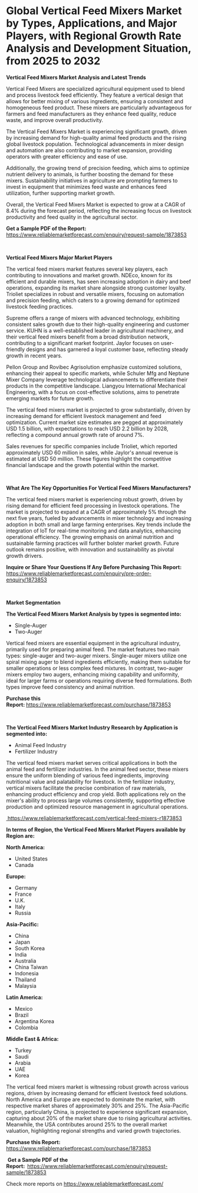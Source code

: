 <p><h1>Global Vertical Feed Mixers Market by Types, Applications, and Major Players, with Regional Growth Rate Analysis and Development Situation, from 2025 to 2032</h1></p><p><strong>Vertical Feed Mixers Market Analysis and Latest Trends</strong></p>
<p><p>Vertical Feed Mixers are specialized agricultural equipment used to blend and process livestock feed efficiently. They feature a vertical design that allows for better mixing of various ingredients, ensuring a consistent and homogeneous feed product. These mixers are particularly advantageous for farmers and feed manufacturers as they enhance feed quality, reduce waste, and improve overall productivity.</p><p>The Vertical Feed Mixers Market is experiencing significant growth, driven by increasing demand for high-quality animal feed products and the rising global livestock population. Technological advancements in mixer design and automation are also contributing to market expansion, providing operators with greater efficiency and ease of use.</p><p>Additionally, the growing trend of precision feeding, which aims to optimize nutrient delivery to animals, is further boosting the demand for these mixers. Sustainability initiatives in agriculture are prompting farmers to invest in equipment that minimizes feed waste and enhances feed utilization, further supporting market growth.</p><p>Overall, the Vertical Feed Mixers Market is expected to grow at a CAGR of 8.4% during the forecast period, reflecting the increasing focus on livestock productivity and feed quality in the agricultural sector.</p></p>
<p><strong>Get a Sample PDF of the Report:&nbsp;</strong> <a href="https://www.reliablemarketforecast.com/enquiry/request-sample/1873853?utm_campaign=2219&utm_medium=2&utm_source=Github&utm_content=ia&utm_term=16022025&utm_id=vertical-feed-mixers">https://www.reliablemarketforecast.com/enquiry/request-sample/1873853</a></p>
<p>&nbsp;</p>
<p><strong>Vertical Feed Mixers Major Market Players</strong></p>
<p><p>The vertical feed mixers market features several key players, each contributing to innovations and market growth. NDEco, known for its efficient and durable mixers, has seen increasing adoption in dairy and beef operations, expanding its market share alongside strong customer loyalty. Trioliet specializes in robust and versatile mixers, focusing on automation and precision feeding, which caters to a growing demand for optimized livestock feeding practices.</p><p>Supreme offers a range of mixers with advanced technology, exhibiting consistent sales growth due to their high-quality engineering and customer service. KUHN is a well-established leader in agricultural machinery, and their vertical feed mixers benefit from a broad distribution network, contributing to a significant market footprint. Jaylor focuses on user-friendly designs and has garnered a loyal customer base, reflecting steady growth in recent years.</p><p>Pellon Group and Rovibec Agrisolution emphasize customized solutions, enhancing their appeal to specific markets, while Schuler Mfg and Neptune Mixer Company leverage technological advancements to differentiate their products in the competitive landscape. Liangyou International Mechanical Engineering, with a focus on cost-effective solutions, aims to penetrate emerging markets for future growth.</p><p>The vertical feed mixers market is projected to grow substantially, driven by increasing demand for efficient livestock management and feed optimization. Current market size estimates are pegged at approximately USD 1.5 billion, with expectations to reach USD 2.2 billion by 2028, reflecting a compound annual growth rate of around 7%.</p><p>Sales revenues for specific companies include Trioliet, which reported approximately USD 60 million in sales, while Jaylor's annual revenue is estimated at USD 50 million. These figures highlight the competitive financial landscape and the growth potential within the market.</p></p>
<p>&nbsp;</p>
<p><strong>What Are The Key Opportunities For Vertical Feed Mixers Manufacturers?</strong></p>
<p><p>The vertical feed mixers market is experiencing robust growth, driven by rising demand for efficient feed processing in livestock operations. The market is projected to expand at a CAGR of approximately 5% through the next five years, fueled by advancements in mixer technology and increasing adoption in both small and large farming enterprises. Key trends include the integration of IoT for real-time monitoring and data analytics, enhancing operational efficiency. The growing emphasis on animal nutrition and sustainable farming practices will further bolster market growth. Future outlook remains positive, with innovation and sustainability as pivotal growth drivers.</p></p>
<p><strong>Inquire or Share Your Questions If Any Before Purchasing This Report:</strong> <a href="https://www.reliablemarketforecast.com/enquiry/pre-order-enquiry/1873853?utm_campaign=2219&utm_medium=2&utm_source=Github&utm_content=ia&utm_term=16022025&utm_id=vertical-feed-mixers">https://www.reliablemarketforecast.com/enquiry/pre-order-enquiry/1873853</a></p>
<p>&nbsp;</p>
<p><strong>Market Segmentation</strong></p>
<p><strong>The Vertical Feed Mixers Market Analysis by types is segmented into:</strong></p>
<p><ul><li>Single-Auger</li><li>Two-Auger</li></ul></p>
<p><p>Vertical feed mixers are essential equipment in the agricultural industry, primarily used for preparing animal feed. The market features two main types: single-auger and two-auger mixers. Single-auger mixers utilize one spiral mixing auger to blend ingredients efficiently, making them suitable for smaller operations or less complex feed mixtures. In contrast, two-auger mixers employ two augers, enhancing mixing capability and uniformity, ideal for larger farms or operations requiring diverse feed formulations. Both types improve feed consistency and animal nutrition.</p></p>
<p><strong>Purchase this Report:&nbsp;</strong><a href="https://www.reliablemarketforecast.com/purchase/1873853?utm_campaign=2219&utm_medium=2&utm_source=Github&utm_content=ia&utm_term=16022025&utm_id=vertical-feed-mixers">https://www.reliablemarketforecast.com/purchase/1873853</a></p>
<p>&nbsp;</p>
<p><strong>The Vertical Feed Mixers Market Industry Research by Application is segmented into:</strong></p>
<p><ul><li>Animal Feed Industry</li><li>Fertilizer Industry</li></ul></p>
<p><p>The vertical feed mixers market serves critical applications in both the animal feed and fertilizer industries. In the animal feed sector, these mixers ensure the uniform blending of various feed ingredients, improving nutritional value and palatability for livestock. In the fertilizer industry, vertical mixers facilitate the precise combination of raw materials, enhancing product efficiency and crop yield. Both applications rely on the mixer's ability to process large volumes consistently, supporting effective production and optimized resource management in agricultural operations.</p></p>
<p><a href="https://www.reliablemarketforecast.com/vertical-feed-mixers-r1873853?utm_campaign=2219&utm_medium=2&utm_source=Github&utm_content=ia&utm_term=16022025&utm_id=vertical-feed-mixers">&nbsp;https://www.reliablemarketforecast.com/vertical-feed-mixers-r1873853</a></p>
<p><strong>In terms of Region, the Vertical Feed Mixers Market Players available by Region are:</strong></p>
<p>
    <p> <strong> North America: </strong>
        <ul>
            <li>United States</li>
            <li>Canada</li>
        </ul>
        </p> 
    <p> <strong> Europe: </strong>
        <ul>
            <li>Germany</li>
            <li>France</li>
            <li>U.K.</li>
            <li>Italy</li>
            <li>Russia</li>
        </ul>
        </p> 
    <p> <strong> Asia-Pacific: </strong>
        <ul>
            <li>China</li>
            <li>Japan</li>
            <li>South Korea</li>
            <li>India</li>
            <li>Australia</li>
            <li>China Taiwan</li>
            <li>Indonesia</li>
            <li>Thailand</li>
            <li>Malaysia</li>
        </ul>
        </p> 
    <p> <strong> Latin America: </strong>
        <ul>
            <li>Mexico</li>
            <li>Brazil</li>
            <li>Argentina Korea</li>
            <li>Colombia</li>
        </ul>
        </p> 
    <p> <strong> Middle East & Africa: </strong>
        <ul>
            <li>Turkey</li>
            <li>Saudi</li>
            <li>Arabia</li>
            <li>UAE</li>
            <li>Korea</li>
        </ul>
    </p>
    </p>
<p><p>The vertical feed mixers market is witnessing robust growth across various regions, driven by increasing demand for efficient livestock feed solutions. North America and Europe are expected to dominate the market, with respective market shares of approximately 30% and 25%. The Asia-Pacific region, particularly China, is projected to experience significant expansion, capturing about 20% of the market share due to rising agricultural activities. Meanwhile, the USA contributes around 25% to the overall market valuation, highlighting regional strengths and varied growth trajectories.</p></p>
<p><strong>Purchase this Report: </strong><a href="https://www.reliablemarketforecast.com/purchase/1873853?utm_campaign=2219&utm_medium=2&utm_source=Github&utm_content=ia&utm_term=16022025&utm_id=vertical-feed-mixers">https://www.reliablemarketforecast.com/purchase/1873853</a></p>
<p>&nbsp;<strong>Get a Sample PDF of the Report:&nbsp;&nbsp;</strong><a href="https://www.reliablemarketforecast.com/enquiry/request-sample/1873853?utm_campaign=2219&utm_medium=2&utm_source=Github&utm_content=ia&utm_term=16022025&utm_id=vertical-feed-mixers">https://www.reliablemarketforecast.com/enquiry/request-sample/1873853</a></p>
<p><strong></strong></p>
<p>Check more reports on <a href="https://www.reliablemarketforecast.com/?utm_campaign=2219&utm_medium=2&utm_source=Github&utm_content=ia&utm_term=16022025&utm_id=vertical-feed-mixers">https://www.reliablemarketforecast.com/</a></p>